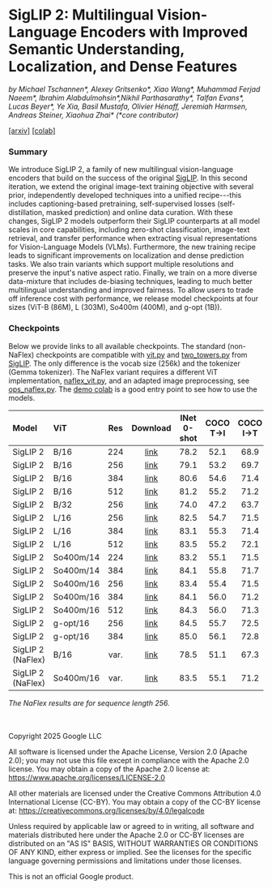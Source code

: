 # SigLIP 2: Multilingual Vision-Language Encoders with Improved Semantic Understanding, Localization, and Dense Features

*by Michael Tschannen\*, Alexey Gritsenko\*, Xiao Wang\*, Muhammad Ferjad Naeem\*, Ibrahim Alabdulmohsin\*,Nikhil Parthasarathy\*, Talfan Evans\*, Lucas Beyer\*, Ye Xia, Basil Mustafa, Olivier Hénaff, Jeremiah Harmsen, Andreas Steiner, Xiaohua Zhai\* (\*core contributor)*

[[arxiv]](TODO) [[colab]](https://colab.research.google.com/github/google-research/big_vision/blob/main/big_vision/configs/proj/image_text/SigLIP2_demo.ipynb)

### Summary

We introduce SigLIP 2, a family of new multilingual vision-language encoders that build on the success of the original [SigLIP](https://arxiv.org/abs/2303.15343). In this second iteration, we extend the original image-text training objective with several prior, independently developed techniques into a unified recipe---this includes captioning-based pretraining, self-supervised losses (self-distillation, masked prediction) and online data curation. With these changes, SigLIP 2 models outperform their SigLIP counterparts at all model scales in core capabilities, including zero-shot classification, image-text retrieval, and transfer performance when extracting visual representations for Vision-Language Models (VLMs). Furthermore, the new training recipe leads to significant improvements on localization and dense prediction tasks. We also train variants which support multiple resolutions and preserve the input's native aspect ratio. Finally, we train on a more diverse data-mixture that includes de-biasing techniques, leading to much better multilingual understanding and improved fairness. To allow users to trade off inference cost with performance, we release model checkpoints at four sizes (ViT-B (86M), L (303M), So400m (400M), and g-opt (1B)).

### Checkpoints

Below we provide links to all available checkpoints. The standard (non-NaFlex) checkpoints are compatible with [vit.py](https://github.com/google-research/big_vision/blob/main/big_vision/models/vit.py) and [two_towers.py](https://github.com/google-research/big_vision/blob/main/big_vision/models/proj/image_text/two_towers.py) from [SigLIP](https://arxiv.org/abs/2303.15343). The only difference is the vocab size (256k) and the tokenizer (Gemma tokenizer). The NaFlex variant requires a different ViT implementation, [naflex_vit.py](https://github.com/google-research/big_vision/blob/main/big_vision/models/proj/image_text/naflex_vit.py), and an adapted image preprocessing, see [ops_naflex.py](https://github.com/google-research/big_vision/blob/main/big_vision/pp/proj/image_text/ops_naflex.py). The [demo colab](https://colab.research.google.com/github/google-research/big_vision/blob/main/big_vision/configs/proj/image_text/SigLIP2_demo.ipynb) is a good entry point to see how to use the models.

| Model             | ViT       |   Res | Download                                                                              |   INet 0-shot |   COCO  T→I |   COCO  I→T |
|:------------------|:----------|:------:|:--------------------------------------------------------------------------------------:|:--------------:|:------------:|:------------:|
| SigLIP 2          | B/16      |   224 | [link](https://storage.googleapis.com/big_vision/siglip2/siglip2_b16_224.npz)         |          78.2 |        52.1 |        68.9 |
| SigLIP 2          | B/16      |   256 | [link](https://storage.googleapis.com/big_vision/siglip2/siglip2_b16_256.npz)         |          79.1 |        53.2 |        69.7 |
| SigLIP 2          | B/16      |   384 | [link](https://storage.googleapis.com/big_vision/siglip2/siglip2_b16_384.npz)         |          80.6 |        54.6 |        71.4 |
| SigLIP 2          | B/16      |   512 | [link](https://storage.googleapis.com/big_vision/siglip2/siglip2_b16_512.npz)         |          81.2 |        55.2 |        71.2 |
| SigLIP 2          | B/32      |   256 | [link](https://storage.googleapis.com/big_vision/siglip2/siglip2_b32_256.npz)         |          74.0 |        47.2 |        63.7 |
| SigLIP 2          | L/16      |   256 | [link](https://storage.googleapis.com/big_vision/siglip2/siglip2_l16_256.npz)         |          82.5 |        54.7 |        71.5 |
| SigLIP 2          | L/16      |   384 | [link](https://storage.googleapis.com/big_vision/siglip2/siglip2_l16_384.npz)         |          83.1 |        55.3 |        71.4 |
| SigLIP 2          | L/16      |   512 | [link](https://storage.googleapis.com/big_vision/siglip2/siglip2_l16_512.npz)         |          83.5 |        55.2 |        72.1 |
| SigLIP 2          | So400m/14 |   224 | [link](https://storage.googleapis.com/big_vision/siglip2/siglip2_so400m14_224.npz)    |          83.2 |        55.1 |        71.5 |
| SigLIP 2          | So400m/14 |   384 | [link](https://storage.googleapis.com/big_vision/siglip2/siglip2_so400m14_384.npz)    |          84.1 |        55.8 |        71.7 |
| SigLIP 2          | So400m/16 |   256 | [link](https://storage.googleapis.com/big_vision/siglip2/siglip2_so400m16_256.npz)    |          83.4 |        55.4 |        71.5 |
| SigLIP 2          | So400m/16 |   384 | [link](https://storage.googleapis.com/big_vision/siglip2/siglip2_so400m16_384.npz)    |          84.1 |        56.0 |        71.2 |
| SigLIP 2          | So400m/16 |   512 | [link](https://storage.googleapis.com/big_vision/siglip2/siglip2_so400m16_512.npz)    |          84.3 |        56.0 |        71.3 |
| SigLIP 2          | g-opt/16  |   256 | [link](https://storage.googleapis.com/big_vision/siglip2/siglip2_g-opt16_256.npz)     |          84.5 |        55.7 |        72.5 |
| SigLIP 2          | g-opt/16  |   384 | [link](https://storage.googleapis.com/big_vision/siglip2/siglip2_g-opt16_384.npz)     |          85.0 |        56.1 |        72.8 |
| SigLIP 2 (NaFlex) | B/16      |   var. | [link](https://storage.googleapis.com/big_vision/siglip2/siglip2_b16_naflex.npz)      |          78.5 |        51.1 |        67.3 |
| SigLIP 2 (NaFlex) | So400m/16 |   var. | [link](https://storage.googleapis.com/big_vision/siglip2/siglip2_so400m16_naflex.npz) |          83.5 |        55.1 |        71.2 |

*The NaFlex results are for sequence length 256.*

\
\
Copyright 2025 Google LLC

All software is licensed under the Apache License, Version 2.0 (Apache 2.0); you may not use this file except in compliance with the Apache 2.0 license. You may obtain a copy of the Apache 2.0 license at: https://www.apache.org/licenses/LICENSE-2.0

All other materials are licensed under the Creative Commons Attribution 4.0 International License (CC-BY). You may obtain a copy of the CC-BY license at: https://creativecommons.org/licenses/by/4.0/legalcode

Unless required by applicable law or agreed to in writing, all software and materials distributed here under the Apache 2.0 or CC-BY licenses are distributed on an "AS IS" BASIS, WITHOUT WARRANTIES OR CONDITIONS OF ANY KIND, either express or implied. See the licenses for the specific language governing permissions and limitations under those licenses.

This is not an official Google product.
